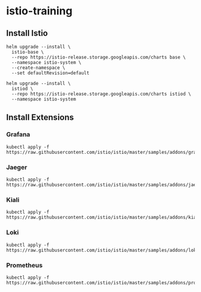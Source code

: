 # istio-training

## Install Istio

```
helm upgrade --install \
  istio-base \
  --repo https://istio-release.storage.googleapis.com/charts base \
  --namespace istio-system \
  --create-namespace \
  --set defaultRevision=default
```

```
helm upgrade --install \
  istiod \
  --repo https://istio-release.storage.googleapis.com/charts istiod \
  --namespace istio-system
```

## Install Extensions

### Grafana

```
kubectl apply -f https://raw.githubusercontent.com/istio/istio/master/samples/addons/grafana.yaml
```

### Jaeger

```
kubectl apply -f https://raw.githubusercontent.com/istio/istio/master/samples/addons/jaeger.yaml
```

### Kiali

```
kubectl apply -f https://raw.githubusercontent.com/istio/istio/master/samples/addons/kiali.yaml
```

### Loki

```
kubectl apply -f https://raw.githubusercontent.com/istio/istio/master/samples/addons/loki.yaml
```

### Prometheus

```
kubectl apply -f https://raw.githubusercontent.com/istio/istio/master/samples/addons/prometheus.yaml
```

